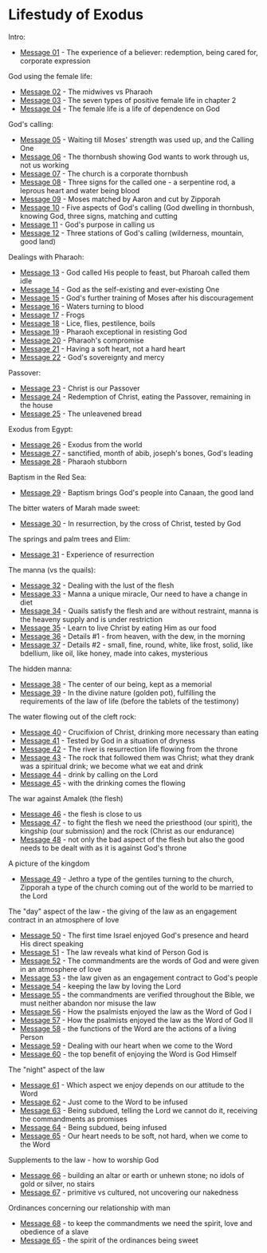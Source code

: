 # Lifestudy of Exodus
Intro:
- [Message 01](msg01.md) - The experience of a believer: redemption, being cared for, corporate expression

God using the female life:
- [Message 02](msg02.md) - The midwives vs Pharaoh
- [Message 03](msg03.md) - The seven types of positive female life in chapter 2
- [Message 04](msg04.md) - The female life is a life of dependence on God

God's calling:
- [Message 05](msg05.md) - Waiting till Moses' strength was used up, and the Calling One
- [Message 06](msg06.md) - The thornbush showing God wants to work through us, not us working
- [Message 07](msg07.md) - The church is a corporate thornbush
- [Message 08](msg08.md) - Three signs for the called one - a serpentine rod, a leprous heart and water being blood
- [Message 09](msg09.md) - Moses matched by Aaron and cut by Zipporah
- [Message 10](msg10.md) - Five aspects of God's calling (God dwelling in thornbush, knowing God, three signs, matching and cutting
- [Message 11](msg11.md) - God's purpose in calling us
- [Message 12](msg12.md) - Three stations of God's calling (wilderness, mountain, good land)

Dealings with Pharaoh:
- [Message 13](msg13.md) - God called His people to feast, but Pharoah called them idle
- [Message 14](msg14.md) - God as the self-existing and ever-existing One
- [Message 15](msg15.md) - God's further training of Moses after his discouragement
- [Message 16](msg16.md) - Waters turning to blood
- [Message 17](msg17.md) - Frogs
- [Message 18](msg18.md) - Lice, flies, pestilence, boils
- [Message 19](msg19.md) - Pharaoh exceptional in resisting God
- [Message 20](msg20.md) - Pharaoh's compromise
- [Message 21](msg21.md) - Having a soft heart, not a hard heart
- [Message 22](msg22.md) - God's sovereignty and mercy

Passover:
- [Message 23](msg23.md) - Christ is our Passover
- [Message 24](msg24.md) - Redemption of Christ, eating the Passover, remaining in the house
- [Message 25](msg25.md) - The unleavened bread

Exodus from Egypt:
- [Message 26](msg26.md) - Exodus from the world
- [Message 27](msg27.md) - sanctified, month of abib, joseph's bones, God's leading
- [Message 28](msg28.md) - Pharaoh stubborn

Baptism in the Red Sea:
- [Message 29](msg29.md) - Baptism brings God's people into Canaan, the good land

The bitter waters of Marah made sweet:
- [Message 30](msg30.md) - In resurrection, by the cross of Christ, tested by God

The springs and palm trees and Elim:
- [Message 31](msg31.md) - Experience of resurrection

The manna (vs the quails):
- [Message 32](msg32.md) - Dealing with the lust of the flesh
- [Message 33](msg33.md) - Manna a unique miracle, Our need to have a change in diet
- [Message 34](msg34.md) - Quails satisfy the flesh and are without restraint, manna is the heaveny supply and is under restriction
- [Message 35](msg35.md) - Learn to live Christ by eating Him as our food
- [Message 36](msg36.md) - Details #1 - from heaven, with the dew, in the morning
- [Message 37](msg37.md) - Details #2 - small, fine, round, white, like frost, solid, like bdellium, like oil, like honey, made into cakes, mysterious

The hidden manna:
- [Message 38](msg38.md) - The center of our being, kept as a memorial
- [Message 39](msg39.md) - In the divine nature (golden pot), fulfilling the requirements of the law of life (before the tablets of the testimony)

The water flowing out of the cleft rock:
- [Message 40](msg40.md) - Crucifixion of Christ, drinking more necessary than eating
- [Message 41](msg41*.md) - Tested by God in a situation of dryness
- [Message 42](msg42.md) - The river is resurrection life flowing from the throne
- [Message 43](msg43.md) - The rock that followed them was Christ; what they drank was a spiritual drink; we become what we eat and drink
- [Message 44](msg44.md) - drink by calling on the Lord
- [Message 45](msg45.md) - with the drinking comes the flowing

The war against Amalek (the flesh)
- [Message 46](msg46.md) - the flesh is close to us
- [Message 47](msg47.md) - to fight the flesh we need the priesthood (our spirit), the kingship (our submission) and the rock (Christ as our endurance)
- [Message 48](msg48.md) - not only the bad aspect of the flesh but also the good needs to be dealt with as it is against God's throne

A picture of the kingdom
- [Message 49](msg49.md) - Jethro a type of the gentiles turning to the church, Zipporah a type of the church coming out of the world to be married to the Lord

The "day" aspect of the law - the giving of the law as an engagement contract in an atmosphere of love
- [Message 50](msg50.md) - The first time Israel enjoyed God's presence and heard His direct speaking
- [Message 51](msg51.md) - The law reveals what kind of Person God is
- [Message 52](msg52.md) - The commandments are the words of God and were given in an atmosphere of love
- [Message 53](msg53.md) - the law given as an engagement contract to God's people
- [Message 54](msg54.md) - keeping the law by loving the Lord
- [Message 55](msg55.md) - the commandments are verified throughout the Bible, we must neither abandon nor misuse the law
- [Message 56](msg56.md) - How the psalmists enjoyed the law as the Word of God I
- [Message 57](msg57.md) - How the psalmists enjoyed the law as the Word of God II
- [Message 58](msg58.md) - the functions of the Word are the actions of a living Person
- [Message 59](msg59.md) - Dealing with our heart when we come to the Word
- [Message 60](msg60.md) - the top benefit of enjoying the Word is God Himself

The "night" aspect of the law
- [Message 61](msg61.md) - Which aspect we enjoy depends on our attitude to the Word
- [Message 62](msg62.md) - Just come to the Word to be infused
- [Message 63](msg63.md) - Being subdued, telling the Lord we cannot do it, receiving the commandments as promises
- [Message 64](msg64.md) - Being subdued, being infused
- [Message 65](msg65.md) - Our heart needs to be soft, not hard, when we come to the Word

Supplements to the law - how to worship God
- [Message 66](msg66.md) - building an altar or earth or unhewn stone; no idols of gold or silver, no stairs
- [Message 67](msg67.md) - primitive vs cultured, not uncovering our nakedness

Ordinances concerning our relationship with man
- [Message 68](msg68.md) - to keep the commandments we need the spirit, love and obedience of a slave
- [Message 65](msg65.md) - the spirit of the ordinances being sweet
